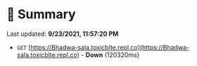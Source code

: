 # 📖 Summary
Last updated: **9/23/2021, 11:57:20 PM**

- `GET` [https://Bhadwa-sala.toxicblte.repl.co](https://Bhadwa-sala.toxicblte.repl.co) - **Down** (120320ms)
